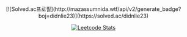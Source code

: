 
<!--
**didnlie23/didnlie23** is a ✨ _special_ ✨ repository because its `README.md` (this file) appears on your GitHub profile.

Here are some ideas to get you started:

- 🔭 I’m currently working on ...
- 🌱 I’m currently learning ...
- 👯 I’m looking to collaborate on ...
- 🤔 I’m looking for help with ...
- 💬 Ask me about ...
- 📫 How to reach me: ...
- 😄 Pronouns: ...
- ⚡ Fun fact: ...
-->
<div align="center">  
  [![Solved.ac프로필](http://mazassumnida.wtf/api/v2/generate_badge?boj=didnlie23)](https://solved.ac/didnlie23)

  [![Leetcode Stats](https://leetcard.jacoblin.cool/didnlie23?font=patrick_hand)](https://leetcode.com/didnlie23)
</div>

